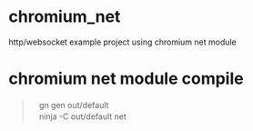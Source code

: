 # chromium_net
http/websocket example project using chromium net module

# chromium net module compile
>　gn gen out/default   
>　ninja -C out/default net